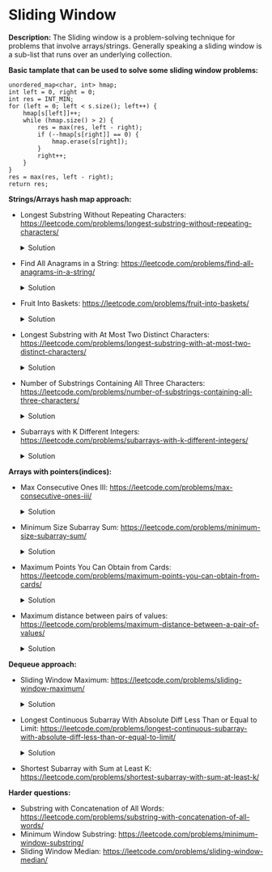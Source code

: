 # Sliding Window

**Description:**
The Sliding window is a problem-solving technique for problems that involve arrays/strings.
Generally speaking a sliding window is a sub-list that runs over an underlying collection.

**Basic tamplate that can be used to solve some sliding window problems:**

```
unordered_map<char, int> hmap;
int left = 0, right = 0;
int res = INT_MIN;
for (left = 0; left < s.size(); left++) {
    hmap[s[left]]++;
    while (hmap.size() > 2) {
        res = max(res, left - right);
        if (--hmap[s[right]] == 0) {
            hmap.erase(s[right]);
        }
        right++;
    }
}
res = max(res, left - right);
return res;
```

**Strings/Arrays hash map approach:**
* Longest Substring Without Repeating Characters: https://leetcode.com/problems/longest-substring-without-repeating-characters/
    <details><summary>Solution</summary><p>

        Two left and right pointers are introduced and points to index 0, we are
        iterating through the input string using the right pointer
        and check if we already meet this character. To check if we met the
        char we use unordered map and save the index of this char to it.
        Two cases are possible: 
            1. If we met this char -> calculate the length by
               subtraction left pointer from the right, andupdate left pointer
               with the maximum index value (current or use char index that we met).
               And we still need to update the current char index in unordered map.
            2. If we didn't meet this char -> Just update the current char index in unordered map.
        Input: s = "abcabcbb"
        Output: 3
 
</p></details>

* Find All Anagrams in a String: https://leetcode.com/problems/find-all-anagrams-in-a-string/
    <details><summary>Solution</summary><p>

        Create a first vector1 of 26 elements and fill it with the frequences of charactes from the
        source string. Create a second vector2 of 26 elements to hold frequnces of chars for the
        target string.
        While iterating through the target string, calculate frequency for the current char and
        save it into vector2.
        If target string index is higher than size of the source string we decrease frequency
        of character at index i - size. Than we vector1 and vector2 are equal -> we save the
        i - size + 1 index to the result vector.
        Input: s = "cbaebabacd", p = "abc"
        Output: [0,6]
 
</p></details>

* Fruit Into Baskets: https://leetcode.com/problems/fruit-into-baskets/
    <details><summary>Solution</summary><p>

        Two left and right pointers are introduced and points to index 0.
        We want to save the tree type and it's frequency, like fruit[2] = 3.
        We are iterating through the input vector using the right pointer
        and calculate fruit type occurance using unordered map.
        While size of the map exceed the 2 basket, we need to update
        returned result by getting maximum from current result and right - left.
        Also wee need to decrease the current window by increasing left pointer
        and decreasing frequency of the fruit in the hmap. If the frequency of the fruit
        type is equal to zero, we need to erase it from the hmap.
        Input: [1,2,3,2,2]
        Output: 4
        Explanation: collect [2,3,2,2].
 
</p></details>

* Longest Substring with At Most Two Distinct Characters: https://leetcode.com/problems/longest-substring-with-at-most-two-distinct-characters/
    <details><summary>Solution</summary><p>

        Two left and right pointers are introduced and points to index 0.
        We want to save the char and it's frequency, like hmap[a] = 3.
        We are iterating through the input string using the right pointer
        and save char frequency using unordered map.
        While size of the map exceed the 2, we need to update returned result by
        getting maximum from current result and right - left.
        Also wee need to decrease the current window by increasing left pointer
        and decreasing frequency of the char in the hmap. If the frequency of the char
        is equal to zero, we need to erase it from the hmap.
        Input: s = "ccaabbb"
        Output: 5
        Explanation: The substring is "aabbb" which its length is 5.
 
</p></details>

* Number of Substrings Containing All Three Characters: https://leetcode.com/problems/number-of-substrings-containing-all-three-characters/
    <details><summary>Solution</summary><p>

        Two left and right pointers are introduced and points to index 0.
        We are iterating through the input string using the right pointer
        and calculate number of times we met this character by using vector[3].
        Then while all three characters are exist in the array, we iterating through the
        input string using left pointer and decrease the freequence of character.
        At a last step we add left pointer to the result variable.
                 0 1 2 3 4 5 6 7 8 9
        Example: a a a b b c c a b c
        When all a, b, c > 0 for first time at position 5, then after while loop left pointer
        will be at position 3, we will add 3 to result because there would be three substrings
        from three a's. Then a,b,c > 0 at position 7 ,then we will move left pointer to position 5
        then we will add 5 to result because there could be 5 substrings starting from 0 to second b.
        At position 5: a a a b b c, a a b b c, a b b c,
        At position 7: a a a b b c c a, a a b b c c a, a b b c c a, b b c c a, b c c a,  
 
</p></details>

* Subarrays with K Different Integers: https://leetcode.com/problems/subarrays-with-k-different-integers/
    <details><summary>Solution</summary><p>

        The returned result could be the: return Exact(A, K) - Exact(A, K - 1);
        Where Exact() function can be implemented as described below:
        Two left and right pointers are introduced and points to index 0.
        We want to save the integer and it's frequency, like hmap[7] = 3.
        We are iterating through the input vector using the right pointer
        and save integer frequency using unordered map.
        While size of the map exceed K, we keep decreasing the current window by
        increasing left pointer and decreasing frequency of the integer in the hmap.
        If the frequency of the integer is equal to zero, we need to erase it from the hmap.
        After that we need to update the returned result, by adding to res: the length between
        right and left pointer: res += right - left + 1;
        Input: nums = [1,2,1,3,4], k = 3
        Output: 3
        Explanation: Subarrays formed with exactly 3 different integers: [1,2,1,3], [2,1,3], [1,3,4].
 
</p></details>

**Arrays with pointers(indices):**
* Max Consecutive Ones III: https://leetcode.com/problems/max-consecutive-ones-iii/
    <details><summary>Solution</summary><p>

        Two left and right pointers are introduced and points to index 0.
        We are iterating through the input vector using the right pointer
        and increase the count if we met 0 in the input vector (means that we can flip it).
        While count exceed K, we keep decreasing the current window by
        increasing left pointer. While doing that we check if the vactor at left index is
        euqal to 0, and if so we decrease the count. Like vector[left] == 0 -> count--;
        After that we need to update the returned result: res = max(res, right - left + 1);
        Input: nums = [1,1,1,0,0,0,1,1,1,1,0], k = 2
        Output: 6
        Explanation: [1,1,1,0,0,1,1,1,1,1,1]
 
</p></details>

* Minimum Size Subarray Sum: https://leetcode.com/problems/minimum-size-subarray-sum/
    <details><summary>Solution</summary><p>

        Two left and right pointers are introduced and points to index 0.
        We are iterating through the input vector using the right pointer
        and subtract the current vector value form target: target -= vector[right].
        While target <= 0, we keep decreasing the current window by
        increasing left pointer. While doing that we increase the target += vector[left]
        and calulating the returned result: res = min(res, right - left + 1);
        Input: target = 7, nums = [2,3,1,2,4,3]
        Output: 2
        Explanation: The subarray [4,3] has the minimal length under the problem constraint.
 
</p></details>

* Maximum Points You Can Obtain from Cards: https://leetcode.com/problems/maximum-points-you-can-obtain-from-cards/
    <details><summary>Solution</summary><p>

        Two left and right pointers are introduced to keep the sum from left and right.
        First, calculate the sum from the left part of the array from 0 to K.
        Then we are iterating thorugh the input array and keep increasing right 
        window of the array, while decreasing left part:
         * As a first step we decrease the current calulated result from the first step
           by removing the last element from the left part, like: left -= cardPoints[K - ind - 1].
         * Then we increase the current calculated result by adding the first element form the
           right part, like: right += cardPoints[size - ind - 1].
         * And finally we save the maximum of the current window:  ans = max(ans, left + right); 
        Input: cardPoints = [1,2,3,4,5,6,1], k = 3
        Output: 12
        Explanation: After the first step, your score will always be 1. However, choosing the
        rightmost card first will maximize your total score. The optimal strategy is to take the three
        cards on the right, giving a final score of 1 + 6 + 5 = 12.
 
</p></details>

* Maximum distance between pairs of values: https://leetcode.com/problems/maximum-distance-between-a-pair-of-values/
    <details><summary>Solution</summary><p>

        Two ind1 and ind2 pointers are introduced and points to index 0 to different vectors.
        We are iterating through the input vectors using the ind1 and ind2 pointers together.
        There are two possible scenarios:
        * If the nums1[ind1] > nums2[ind2]: then we just increase the ind1.
        * Otherwise, we calculate the distance between two indicies and update the return
          result value if necessary: dist = max(dist, ind2 - ind1);
        Input: nums1 = [55,30,5,4,2], nums2 = [100,20,10,10,5]
        Output: 2
        Explanation: The valid pairs are (0,0), (2,2), (2,3), (2,4), (3,3), (3,4), and (4,4).
        The maximum distance is 2 with pair (2,4).
 
</p></details>

**Dequeue approach:**
* Sliding Window Maximum: https://leetcode.com/problems/sliding-window-maximum/
    <details><summary>Solution</summary><p>

        Introduce deque to hold the indices of the input vector AND the front of the deque
        will always point to the current maximum value in the window.
        At a first step we update the deque for the current given window K:
        * While the deque is not empty AND the current value of the input vector is
          higher than vector value from the deque end -> keep removing the element from
          the back of the deque: while (!dq.empty() && nums[dq.back()] < nums[i]) dq.pop_back();
        * Insert the current index to the deque at the end.
        At the end of this step we will know that we have the maximum value in the FRONT of the deque.
        Then keep iterating thorught the input vector starting from the K position:
        * Push the vector value by using index from the FRONT deque to the result vector.
        * While the deque is not empty AND the fromt index of the deque is less than
          current index minis window size -> keep removing the element from
          the FRONT of the deque: while (!dq.empty() && nums[dq.back()] < nums[i]) dq.pop_back();
        * While the deque is not empty AND the current value of the input vector is
          higher than vector value from the deque end -> keep removing the element from
          the back of the deque: while (!dq.empty() && nums[dq.back()] < nums[i]) dq.pop_back();
        * Insert the current index to the deque at the end.
 
</p></details>

* Longest Continuous Subarray With Absolute Diff Less Than or Equal to Limit: https://leetcode.com/problems/longest-continuous-subarray-with-absolute-diff-less-than-or-equal-to-limit/
    <details><summary>Solution</summary><p>

        Two left and right pointers are introduced and points to index 0.
        Introduce two deque mind and maxd, so the front() will hold the
        minimum/maximum value by the current point.
        While iterating through the input vector using right pointer we need:
        * Keep mind amd maxd in sync, so they will point to the current max/min
          value by the current point, like:
          while (!maxd.empty() && maxd.back() < nums[i]) maxd.pop_back();
          while (!mind.empty() && mind.back() > nums[i]) mind.pop_back();
        * Insert the current element to mind and maxd.
        * If the difference between two front deque elemens exceed the limit,
          we will try to remove the element from the deque and increase the
          left pointer.
        The returned result will be the right - left. 
        Input: nums = [8,2,4,7], limit = 4
        Output: 2 
        Explanation: All subarrays are: 
        [8] with maximum absolute diff |8-8| = 0 <= 4.
        [8,2] with maximum absolute diff |8-2| = 6 > 4. 
        [8,2,4] with maximum absolute diff |8-2| = 6 > 4.
        [8,2,4,7] with maximum absolute diff |8-2| = 6 > 4.
        [2] with maximum absolute diff |2-2| = 0 <= 4.
        [2,4] with maximum absolute diff |2-4| = 2 <= 4.
        [2,4,7] with maximum absolute diff |2-7| = 5 > 4.
        [4] with maximum absolute diff |4-4| = 0 <= 4.
        [4,7] with maximum absolute diff |4-7| = 3 <= 4.
        [7] with maximum absolute diff |7-7| = 0 <= 4. 
        Therefore, the size of the longest subarray is 2.
 
</p></details>

* Shortest Subarray with Sum at Least K: https://leetcode.com/problems/shortest-subarray-with-sum-at-least-k/

**Harder questions:**
* Substring with Concatenation of All Words: https://leetcode.com/problems/substring-with-concatenation-of-all-words/
* Minimum Window Substring: https://leetcode.com/problems/minimum-window-substring/
* Sliding Window Median: https://leetcode.com/problems/sliding-window-median/
